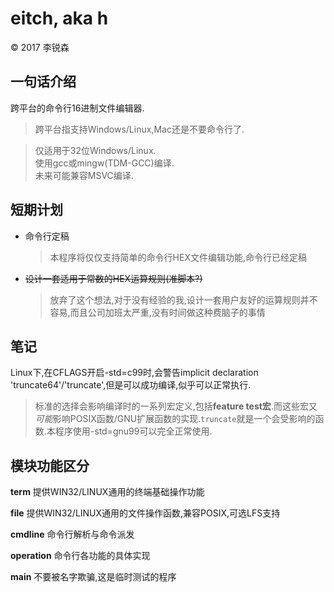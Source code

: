 # eitch, aka **h**
&copy; 2017 李锐森

## 一句话介绍

跨平台的命令行16进制文件编辑器.
> 跨平台指支持Windows/Linux,Mac还是不要命令行了.

> 仅适用于32位Windows/Linux.  
> 使用gcc或mingw(TDM-GCC)编译.  
> 未来可能兼容MSVC编译.  

## 短期计划

* 命令行定稿
  > 本程序将仅仅支持简单的命令行HEX文件编辑功能,命令行已经定稿
* ~~设计一套适用于常数的HEX运算规则(准脚本?)~~
  > 放弃了这个想法,对于没有经验的我,设计一套用户友好的运算规则并不容易,而且公司加班太严重,没有时间做这种费脑子的事情

## 笔记
Linux下,在CFLAGS开启-std=c99时,会警告implicit declaration 'truncate64'/'truncate',但是可以成功编译,似乎可以正常执行.  
> 标准的选择会影响编译时的一系列宏定义,包括**feature test宏**.而这些宏又*可能*影响POSIX函数/GNU扩展函数的实现.`truncate`就是一个会受影响的函数.本程序使用-std=gnu99可以完全正常使用.

## 模块功能区分

**term**
提供WIN32/LINUX通用的终端基础操作功能

**file**
提供WIN32/LINUX通用的文件操作函数,兼容POSIX,可选LFS支持

**cmdline**
命令行解析与命令派发

**operation**
命令行各功能的具体实现

**main**
不要被名字欺骗,这是临时测试的程序